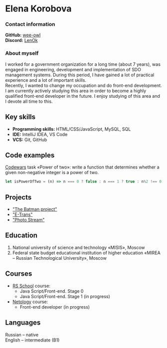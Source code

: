 # Elena Korobova  

### Contact information  
 
**GitHub:** [wee-owl](http://github.com/wee-owl)  
**Discord:** [LenOk](http://discordapp.com/users/#6731)  

### About myself  
I worked for a government organization for a long time (about 7 years), was engaged in engineering, development and implementation of SDO management systems. During this period, I have gained a lot of practical experience and a lot of important skills.  
Recently, I wanted to change my occupation and do front-end development. I am currently actively studying this area in order to become a highly qualified front-end developer in the future. I enjoy studying of this area and I devote all time to this.

## Key skills  
- **Programming skills:** HTML/CSS/JavaScript, MySQL, SQL  
- **IDE:** IntelliJ IDEA, VS Code  
- **VCS:** Git, GitHub  

## Code examples  
[Codewars](https://www.codewars.com/) task «Power of two»: write a function that determines whether a given non-negative integer is a power of two.  

```js script
let isPowerOfTwo = (n) => n === 0 ? false : n === 1 ? true : n%2 !== 0 ? false : n === 2**Math.log2(n) ? true : false
```

## Projects  
- ["The Batman project"](https://wee-owl.github.io/The-Batman-Project/)  
- ["E-Trans"](https://wee-owl.github.io/E-Trans/)  
- ["Photo Stream"](https://photo-stream-wee-owl.vercel.app/)  

## Education  
1. National university of science and technology «MISIS», Moscow  
2. Federal state budget educational institution of higher education «MIREA – Russian Technological University», Moscow  

## Courses  
* [RS School](https://rs.school/) course:  
    + Java Script/Front-end. Stage 0  
    + Java Script/Front-end. Stage 1 (in progress)  
* [Netology](https://netology.ru/) course:  
    + Front-end developer (in progress)  

## Languages  
Russian  –  native  
English  –  intermediate (B1)  
